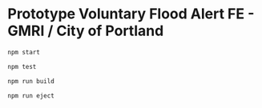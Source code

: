 # Prototype Voluntary Flood Alert FE -  GMRI / City of Portland

```js
npm start

npm test

npm run build

npm run eject
```